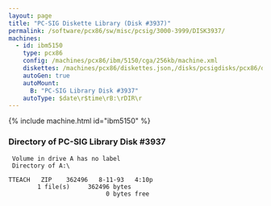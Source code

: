 ```yaml
---
layout: page
title: "PC-SIG Diskette Library (Disk #3937)"
permalink: /software/pcx86/sw/misc/pcsig/3000-3999/DISK3937/
machines:
  - id: ibm5150
    type: pcx86
    config: /machines/pcx86/ibm/5150/cga/256kb/machine.xml
    diskettes: /machines/pcx86/diskettes.json,/disks/pcsigdisks/pcx86/diskettes.json
    autoGen: true
    autoMount:
      B: "PC-SIG Library Disk #3937"
    autoType: $date\r$time\rB:\rDIR\r
---
```


{% include machine.html id="ibm5150" %}

### Directory of PC-SIG Library Disk #3937

     Volume in drive A has no label
     Directory of A:\

    TTEACH   ZIP    362496   8-11-93   4:10p
            1 file(s)     362496 bytes
                               0 bytes free
